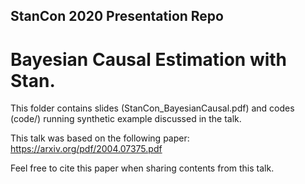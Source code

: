 ## StanCon 2020 Presentation Repo

# Bayesian Causal Estimation with Stan.

This folder contains slides (StanCon_BayesianCausal.pdf) and codes (code/) running synthetic example discussed in the talk.

This talk was based on the following paper:
https://arxiv.org/pdf/2004.07375.pdf

Feel free to cite this paper when sharing contents from this talk.
  
